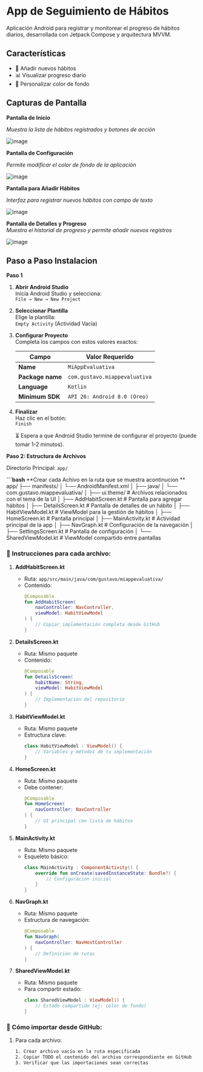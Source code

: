 # App de Seguimiento de Hábitos

Aplicación Android para registrar y monitorear el progreso de hábitos diarios, desarrollada con Jetpack Compose y arquitectura MVVM.

## Características
- 📝 Añadir nuevos hábitos
- 📊 Visualizar progreso diario
- 🎨 Personalizar color de fondo

## Capturas de Pantalla
**Pantalla de Inicio** 

*Muestra la lista de hábitos registrados y botones de acción*

![image](https://github.com/user-attachments/assets/1e739edf-4faa-43ee-9cf0-936c59d18943)



**Pantalla de Configuración**

*Permite modificar el color de fondo de la aplicación*

![image](https://github.com/user-attachments/assets/f6df1d19-7f64-4f05-84e2-35d16ac2ce5e)



**Pantalla para Añadir Hábitos**

*Interfaz para registrar nuevos hábitos con campo de texto*

![image](https://github.com/user-attachments/assets/b505471b-830b-4001-81e2-4ae83410a033)



**Pantalla de Detalles y Progreso**  
*Muestra el historial de progreso y permite añadir nuevos registros*

![image](https://github.com/user-attachments/assets/cc2b07f3-650a-4031-a7ab-7e0c11126e5e)


## Paso a Paso Instalacion

**Paso 1**
1. **Abrir Android Studio**  
   Inicia Android Studio y selecciona:  
   `File → New → New Project`

2. **Seleccionar Plantilla**  
   Elige la plantilla:  
   `Empty Activity` (Actividad Vacía)

3. **Configurar Proyecto**  
   Completa los campos con estos valores exactos:

   | Campo | Valor Requerido |
   |-------|-----------------|
   | **Name** | `MiAppEvaluativa` |
   | **Package name** | `com.gustavo.miappevaluativa` |
   | **Language** | `Kotlin` |
   | **Minimum SDK** | `API 26: Android 8.0 (Oreo)` |

4. **Finalizar**  
   Haz clic en el botón:  
   `Finish`

   ⏳ Espera a que Android Studio termine de configurar el proyecto (puede tomar 1-2 minutos).

**Paso 2: Estructura de Archivos**

 Directorio Principal: `app/`

**```bash**
**Crear cada Achivo en la ruta que se muestra acontinucion **
app/
├── manifests/
│   └── AndroidManifest.xml
│
├── java/
│   └── com.gustavo.miappevaluativa/
│       ├── ui.theme/             # Archivos relacionados con el tema de la UI
│       ├── AddHabitScreen.kt     # Pantalla para agregar hábitos
│       ├── DetailsScreen.kt      # Pantalla de detalles de un hábito
│       ├── HabitViewModel.kt     # ViewModel para la gestión de hábitos
│       ├── HomeScreen.kt         # Pantalla principal
│       ├── MainActivity.kt       # Actividad principal de la app
│       ├── NavGraph.kt           # Configuración de la navegación
│       ├── SettingsScreen.kt     # Pantalla de configuración
│       └── SharedViewModel.kt    # ViewModel compartido entre pantallas

### 📝 Instrucciones para cada archivo:

1. **AddHabitScreen.kt**
   - Ruta: `app/src/main/java/com/gustavo/miappevaluativa/`
   - Contenido:
     ```kotlin
     @Composable
     fun AddHabitScreen(
         navController: NavController,
         viewModel: HabitViewModel
     ) {
         // Copiar implementación completa desde GitHub
     }
     ```

2. **DetailsScreen.kt**
   - Ruta: Mismo paquete
   - Contenido:
     ```kotlin
     @Composable
     fun DetailsScreen(
         habitName: String,
         viewModel: HabitViewModel
     ) {
         // Implementación del repositorio
     }
     ```

3. **HabitViewModel.kt**
   - Ruta: Mismo paquete
   - Estructura clave:
     ```kotlin
     class HabitViewModel : ViewModel() {
         // Variables y métodos de tu implementación
     }
     ```

4. **HomeScreen.kt**
   - Ruta: Mismo paquete
   - Debe contener:
     ```kotlin
     @Composable
     fun HomeScreen(
         navController: NavController
     ) {
         // UI principal con lista de hábitos
     }
     ```

5. **MainActivity.kt**
   - Ruta: Mismo paquete
   - Esqueleto básico:
     ```kotlin
     class MainActivity : ComponentActivity() {
         override fun onCreate(savedInstanceState: Bundle?) {
             // Configuración inicial
         }
     }
     ```

6. **NavGraph.kt**
   - Ruta: Mismo paquete
   - Estructura de navegación:
     ```kotlin
     @Composable
     fun NavGraph(
         navController: NavHostController
     ) {
         // Definición de rutas
     }
     ```

7. **SharedViewModel.kt**
   - Ruta: Mismo paquete
   - Para compartir estado:
     ```kotlin
     class SharedViewModel : ViewModel() {
         // Estado compartido (ej: color de fondo)
     }
     ```

### 🔄 Cómo importar desde GitHub:
1. Para cada archivo:
   ```bash
   1. Crear archivo vacío en la ruta especificada
   2. Copiar TODO el contenido del archivo correspondiente en GitHub
   3. Verificar que las importaciones sean correctas




